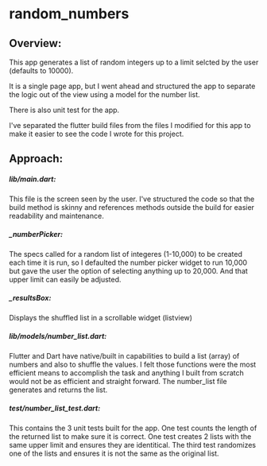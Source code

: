 # random_numbers

## Overview:

This app generates a list of random integers up to a limit selcted by the user (defaults to 10000).

It is a single page app, but I went ahead and structured the app to separate the logic out of the view using a model for the number list.

There is also unit test for the app.

I've separated the flutter build files from the files I modified for this app to make it easier to see the code I wrote for this project.

## Approach:

##### lib/main.dart:

This file is the screen seen by the user. I've structured the code so that the build method is skinny and references methods outside the build for easier readability and maintenance.

##### \_numberPicker:

The specs called for a random list of integeres (1-10,000) to be created each time it is run, so I defaulted the number picker widget to run 10,000 but gave the user the option of selecting anything up to 20,000. And that upper limit can easily be adjusted.

##### \_resultsBox:

Displays the shuffled list in a scrollable widget (listview)

##### lib/models/number_list.dart:

Flutter and Dart have native/built in capabilities to build a list (array) of numbers and also to shuffle the values. I felt those functions were the most efficient means to accomplish the task and anything I built from scratch would not be as efficient and straight forward. The number_list file generates and returns the list.

##### test/number_list_test.dart:

This contains the 3 unit tests built for the app. One test counts the length of the returned list to make sure it is correct. One test creates 2 lists with the same upper limit and ensures they are identitical. The third test randomizes one of the lists and ensures it is not the same as the original list.

